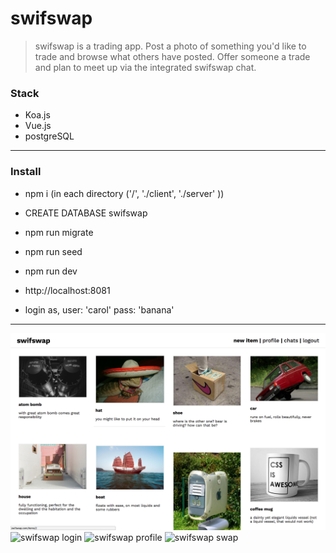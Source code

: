 # swifswap

> swifswap is a trading app.  Post a photo of something you'd like to trade and browse what others have posted.  Offer someone a trade and plan to meet up via the integrated swifswap chat.


### Stack
- Koa.js
- Vue.js
- postgreSQL

---


### Install
- npm i (in each directory ('/', './client', './server' ))

- CREATE DATABASE swifswap
- npm run migrate
- npm run seed

- npm run dev
- http://localhost:8081

- login as, user: 'carol' pass: 'banana'
---

![swifswap homepage](https://github.com/glueckler/swifswap/blob/master/pics/pic-home.png "swifswap")
![swifswap login](https://github.com/glueckler/swifswap/blob/master/pic-login.png "swifswap")
![swifswap profile](https://github.com/glueckler/swifswap/blob/master/pic-profile.png "swifswap")
![swifswap swap](https://github.com/glueckler/swifswap/blob/master/pic-swap.png "swifswap")